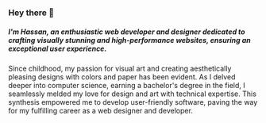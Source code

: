 ### Hey there 👋

##### I'm Hassan, an enthusiastic web developer and designer dedicated to crafting visually stunning and high-performance websites, ensuring an exceptional user experience.

Since childhood, my passion for visual art and creating aesthetically pleasing designs with colors and paper has been evident. As I delved deeper into computer science, earning a bachelor's degree in the field, I seamlessly melded my love for design and art with technical expertise. This synthesis empowered me to develop user-friendly software, paving the way for my fulfilling career as a web designer and developer.

